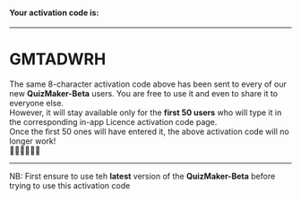 #### Your activation code is:

---
# GMTADWRH

The same 8-character activation code above has been sent to every of our new **QuizMaker-Beta** users. You are free to use it and even to share it to everyone else.  
However, it will stay available only for the **first 50 users** who will type it in the corresponding in-app Licence activation code page.  
Once the first 50 ones will have entered it, the above activation code will no longer work!    
🏃🏽🏃🏃🏼‍🏁

---
NB: First ensure to use teh **latest** version of the **QuizMaker-Beta** before trying to use this activation code